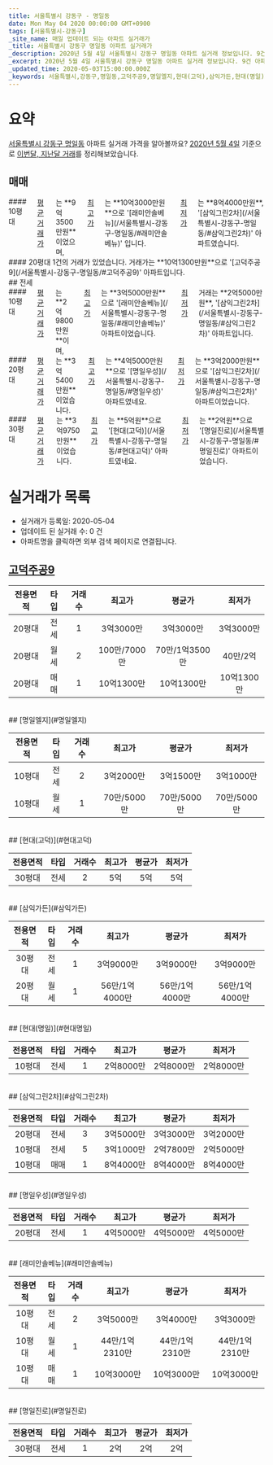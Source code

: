 ```yaml
---
title: 서울특별시 강동구 - 명일동
date: Mon May 04 2020 00:00:00 GMT+0900
tags: [서울특별시-강동구]
_site_name: 매일 업데이트 되는 아파트 실거래가
_title: 서울특별시 강동구 명일동 아파트 실거래가
_description: 2020년 5월 4일 서울특별시 강동구 명일동 아파트 실거래 정보입니다. 9건 아파트 정보가 있습니다.
_excerpt: 2020년 5월 4일 서울특별시 강동구 명일동 아파트 실거래 정보입니다. 9건 아파트 정보가 있습니다.
_updated_time: 2020-05-03T15:00:00.000Z
_keywords: 서울특별시,강동구,명일동,고덕주공9,명일엘지,현대(고덕),삼익가든,현대(명일),삼익그린2차,명일우성,래미안솔베뉴,명일진로
---
```





# 요약
<ins>서울특별시 강동구 명일동</ins> 아파트 실거래 가격을 알아볼까요? <ins>2020년 5월 4일</ins> 기준으로 <ins>이번달, 지난달 거래</ins>를 정리해보았습니다.

## 매매
<div class="container">
<div class="six columns" markdown="1">
#### 10평대
<ins>평균 거래가</ins>는 **9억3500만원**이었으며, <ins>최고가</ins>는 **10억3000만원**으로 '[래미안솔베뉴](/서울특별시-강동구-명일동/#래미안솔베뉴)' 입니다. <ins>최저가</ins>는 **8억4000만원**, '[삼익그린2차](/서울특별시-강동구-명일동/#삼익그린2차)' 아파트였습니다.
</div>
<div class="six columns" markdown="1">
#### 20평대
1건의 거래가 있었습니다. 거래가는 **10억1300만원**으로 '[고덕주공9](/서울특별시-강동구-명일동/#고덕주공9)' 아파트입니다.
</div>
</div>
## 전세
<div class="container">
<div class="six columns" markdown="1">
#### 10평대
<ins>평균 거래가</ins>는 **2억9800만원**이며, <ins>최고가</ins>는 **3억5000만원**으로 '[래미안솔베뉴](/서울특별시-강동구-명일동/#래미안솔베뉴)' 아파트이었습니다. <ins>최저가</ins> 거래는 **2억5000만원**, '[삼익그린2차](/서울특별시-강동구-명일동/#삼익그린2차)' 아파트입니다.
</div>
<div class="six columns" markdown="1">
#### 20평대
<ins>평균 거래가</ins>는 **3억5400만원**이었습니다. <ins>최고가</ins>는 **4억5000만원**으로 '[명일우성](/서울특별시-강동구-명일동/#명일우성)' 아파트였네요. <ins>최저가</ins>는 **3억2000만원**으로 '[삼익그린2차](/서울특별시-강동구-명일동/#삼익그린2차)' 아파트이었습니다.
</div>
</div>
<div class="container">
<div class="twelve columns" markdown="1">
#### 30평대
<ins>평균 거래가</ins>는 **3억9750만원**이었습니다. <ins>최고가</ins>는 **5억원**으로 '[현대(고덕)](/서울특별시-강동구-명일동/#현대고덕)' 아파트였네요. <ins>최저가</ins>는 **2억원**으로 '[명일진로](/서울특별시-강동구-명일동/#명일진로)' 아파트이었습니다.
</div>
</div>



# 실거래가 목록
- 실거래가 등록일: 2020-05-04
- 업데이트 된 실거래 수: 0 건
- 아파트명을 클릭하면 외부 검색 페이지로 연결됩니다.

## [고덕주공9](#고덕주공9)

|전용면적|타입|거래수|최고가|평균가|최저가|
|:---:|:---:|:---:|:---:|:---:|:---:|
|20평대|<span class="deal-type-2">전세</span>|1|3억3000만|3억3000만|3억3000만|
|20평대|<span class="deal-type-3">월세</span>|2|100만/7000만|70만/1억3500만|40만/2억|
|20평대|<span class="deal-type-1">매매</span>|1|10억1300만|10억1300만|10억1300만|

<br/>
## [명일엘지](#명일엘지)

|전용면적|타입|거래수|최고가|평균가|최저가|
|:---:|:---:|:---:|:---:|:---:|:---:|
|10평대|<span class="deal-type-2">전세</span>|2|3억2000만|3억1500만|3억1000만|
|10평대|<span class="deal-type-3">월세</span>|1|70만/5000만|70만/5000만|70만/5000만|

<br/>
## [현대(고덕)](#현대고덕)

|전용면적|타입|거래수|최고가|평균가|최저가|
|:---:|:---:|:---:|:---:|:---:|:---:|
|30평대|<span class="deal-type-2">전세</span>|2|5억|5억|5억|

<br/>
## [삼익가든](#삼익가든)

|전용면적|타입|거래수|최고가|평균가|최저가|
|:---:|:---:|:---:|:---:|:---:|:---:|
|30평대|<span class="deal-type-2">전세</span>|1|3억9000만|3억9000만|3억9000만|
|20평대|<span class="deal-type-3">월세</span>|1|56만/1억4000만|56만/1억4000만|56만/1억4000만|

<br/>
## [현대(명일)](#현대명일)

|전용면적|타입|거래수|최고가|평균가|최저가|
|:---:|:---:|:---:|:---:|:---:|:---:|
|10평대|<span class="deal-type-2">전세</span>|1|2억8000만|2억8000만|2억8000만|

<br/>
## [삼익그린2차](#삼익그린2차)

|전용면적|타입|거래수|최고가|평균가|최저가|
|:---:|:---:|:---:|:---:|:---:|:---:|
|20평대|<span class="deal-type-2">전세</span>|3|3억5000만|3억3000만|3억2000만|
|10평대|<span class="deal-type-2">전세</span>|5|3억1000만|2억7800만|2억5000만|
|10평대|<span class="deal-type-1">매매</span>|1|8억4000만|8억4000만|8억4000만|

<br/>
## [명일우성](#명일우성)

|전용면적|타입|거래수|최고가|평균가|최저가|
|:---:|:---:|:---:|:---:|:---:|:---:|
|20평대|<span class="deal-type-2">전세</span>|1|4억5000만|4억5000만|4억5000만|

<br/>
## [래미안솔베뉴](#래미안솔베뉴)

|전용면적|타입|거래수|최고가|평균가|최저가|
|:---:|:---:|:---:|:---:|:---:|:---:|
|10평대|<span class="deal-type-2">전세</span>|2|3억5000만|3억4000만|3억3000만|
|10평대|<span class="deal-type-3">월세</span>|1|44만/1억2310만|44만/1억2310만|44만/1억2310만|
|10평대|<span class="deal-type-1">매매</span>|1|10억3000만|10억3000만|10억3000만|

<br/>
## [명일진로](#명일진로)

|전용면적|타입|거래수|최고가|평균가|최저가|
|:---:|:---:|:---:|:---:|:---:|:---:|
|30평대|<span class="deal-type-2">전세</span>|1|2억|2억|2억|

<br/>



